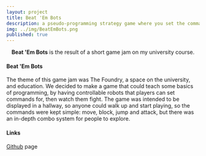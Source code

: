 ```yaml
---
layout: project
title: Beat 'Em Bots
description: a pseudo-programming strategy game where you set the commands for your fighter and watch the battle unfold.
img: ../img/BeatEmBots.png
published: true
---
```


<center><b>Beat 'Em Bots</b> is the result of a short game jam on my university course.</center>

#### Beat 'Em Bots
The theme of this game jam was The Foundry, a space on the university, and education. We decided to make a game that could teach some basics of programming, by having controllable robots that players can set commands for, then watch them fight. The game was intended to be displayed in a hallway, so anyone could walk up and start playing, so the commands were kept simple: move, block, jump and attack, but there was an in-depth combo system for people to explore.

#### Links

[Github][bebgit] page

[bebgit]: https://github.com/MachJacob/CGD-Beat-Em-Bots